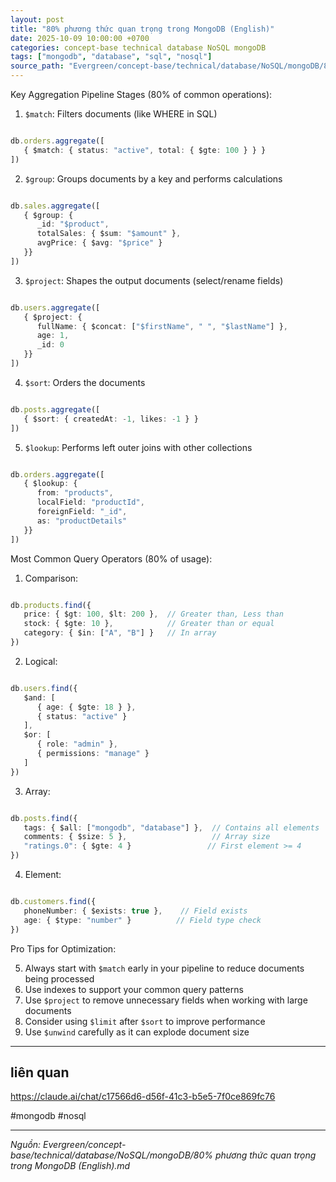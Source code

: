 ```yaml
---
layout: post
title: "80% phương thức quan trọng trong MongoDB (English)"
date: 2025-10-09 10:00:00 +0700
categories: concept-base technical database NoSQL mongoDB
tags: ["mongodb", "database", "sql", "nosql"]
source_path: "Evergreen/concept-base/technical/database/NoSQL/mongoDB/80% phương thức quan trọng trong MongoDB (English).md"
---
```

Key Aggregation Pipeline Stages (80% of common operations):

1. `$match`: Filters documents (like WHERE in SQL)


```ts

db.orders.aggregate([
   { $match: { status: "active", total: { $gte: 100 } } }
])

```


2. `$group`: Groups documents by a key and performs calculations


```ts

db.sales.aggregate([
   { $group: {
      _id: "$product",
      totalSales: { $sum: "$amount" },
      avgPrice: { $avg: "$price" }
   }}
])

```


3. `$project`: Shapes the output documents (select/rename fields)

```ts

db.users.aggregate([
   { $project: {
      fullName: { $concat: ["$firstName", " ", "$lastName"] },
      age: 1,
      _id: 0
   }}
])

```

4. `$sort`: Orders the documents

```ts

db.posts.aggregate([
   { $sort: { createdAt: -1, likes: -1 } }
])

```



5. `$lookup`: Performs left outer joins with other collections


```ts

db.orders.aggregate([
   { $lookup: {
      from: "products",
      localField: "productId",
      foreignField: "_id",
      as: "productDetails"
   }}
])

```

Most Common Query Operators (80% of usage):

1. Comparison:

```ts

db.products.find({
   price: { $gt: 100, $lt: 200 },  // Greater than, Less than
   stock: { $gte: 10 },            // Greater than or equal
   category: { $in: ["A", "B"] }   // In array
})

```

2. Logical:

```ts

db.users.find({
   $and: [
      { age: { $gte: 18 } },
      { status: "active" }
   ],
   $or: [
      { role: "admin" },
      { permissions: "manage" }
   ]
})

```

3. Array:


```ts

db.posts.find({
   tags: { $all: ["mongodb", "database"] },  // Contains all elements
   comments: { $size: 5 },                   // Array size
   "ratings.0": { $gte: 4 }                 // First element >= 4
})

```


4. Element:

```ts

db.customers.find({
   phoneNumber: { $exists: true },    // Field exists
   age: { $type: "number" }          // Field type check
})

```


Pro Tips for Optimization:

5. Always start with `$match` early in your pipeline to reduce documents being processed
6. Use indexes to support your common query patterns
7. Use `$project` to remove unnecessary fields when working with large documents
8. Consider using `$limit` after `$sort` to improve performance
9. Use `$unwind` carefully as it can explode document size


---
## liên quan

https://claude.ai/chat/c17566d6-d56f-41c3-b5e5-7f0ce869fc76

#mongodb #nosql

---
*Nguồn: Evergreen/concept-base/technical/database/NoSQL/mongoDB/80% phương thức quan trọng trong MongoDB (English).md*